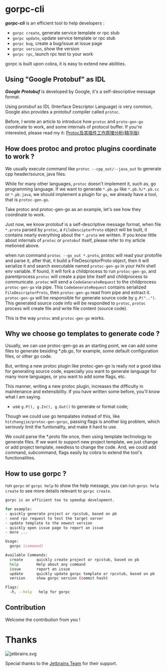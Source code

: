 # gorpc-cli

***gorpc-cli*** is an efficient tool to help developers :
- `gorpc create`, generate service template or rpc stub
- `gorpc update`, update service template or rpc stub
- `gorpc bug`, create a bug/issue at issue page
- `gorpc version`, show the version
- `gorpc rpc`, launch rpc test to your work

gorpc is built upon cobra, it is easy to extend new abilities.

## Using "Google Protobuf" as IDL

***Google Protobuf*** is developed by Google, it's a self-descriptive message format.

Using protobuf as IDL (Interface Descriptor Language) is very common, Google also 
provides a protobuf compiler called `protoc`.

Before, I wrote an article to introduce how `protoc` and `proto-gen-go` coordinate to work, 
and some internals of protocol buffer. If you're interested, please read my it:
[Protoc及其插件工作原理分析(精华版)](https://hitzhangjie.github.io/blog/2017-05-23-protoc%E5%8F%8A%E6%8F%92%E4%BB%B6%E5%B7%A5%E4%BD%9C%E5%8E%9F%E7%90%86%E5%88%86%E6%9E%90%E7%B2%BE%E5%8D%8E%E7%89%88/)

## How does protoc and protoc plugins coordinate to work ?

We usually execute command like `protoc --cpp_out/--java_out` to generate cpp 
header/source, java files. 

While for many other languages, `protoc` doesn't implement it, such as, go programming 
language. If we want to generate `*.pb.go` like `*.pb.h/*.pb.cc` or `*.pb.java`, we 
should implement a plugin for `go`, we already have a tool, that is `protoc-gen-go`.

Take protoc and protoc-gen-go as an example, let's see how they coordinate to work.

Just now, we know protobuf is a self-descriptive message format, when file `*.proto` 
parsed by `protoc`, a `FileDesciptorProto` object will be built, it contains nearly
everything about the `*.proto` we written. If you know little about internals of `protoc`
or `protobuf` itself, please refer to my article metioned above.

when run command `protoc --go_out *.proto`, protoc will read your protofile and parse it,
after that, it build a FileDescriptorProto object, then it will serialize it and search
executable named `protoc-gen-go` in your `PATH` shell env variable. If found, it will
fork a childprocess to run `protoc-gen-go`, and parentprocess `protoc` will create a 
pipe btw itself and childprocess to communicate. `protoc` will send a `CodeGenerateRequest`
to the childprocess `protoc-gen-go` via pipe. This `CodeGenerateRequest` contains 
serialized `FileDescriptorProto`, then `protoc-gen-go` read from pipe and extract it.
`protoc-gen-go` will be responsible for generate source code by `g.P("..")`. This generated
source code info will be responded to `protoc`, `protoc` process will create file and 
write file content (source code).

This is the way `protoc` and `protoc-gen-go` works.

## Why we choose go templates to generate code ?

Usually, we can use protoc-gen-go as an starting point, we can add some files to generate 
besiding *.pb.go, for example, some default configuration files, or other go code.

But, writing a new protoc plugin like protoc-gen-go is really not a good idea for 
generating source code, especially you want to generate language for many more languages, 
or you want to add some flags, etc.

This manner, writing a new protoc plugin, increases the difficulty in maintenance and 
extensibility. If you have written some before, you'll know what I am saying.
- use `g.P(), g.In(), g.Out()` to generate or format code;

Though we could use go tempalates instead of this, like `hitzhangjie/protoc-gen-gorpc`, 
passing flags is another big problem, which seriously limit the funtionality, and make 
it hard to use.

We could parse the *.proto file once, then using template technology to generate files. 
If we want to support new project template, we just change or add project template, needless
to change the code. And, we could add command, subcommand, flags easily by cobra to extend
the tool's functionalities.

## How to use gorpc ?

run `gorpc` or `gorpc help` to show the help message, you can run `gorpc help create` to see
more details relevant to `gorpc create`.

```bash
gorpc is an efficient too to speedup development.

for example:
- quickly generate project or rpcstub, based on pb
- send rpc request to test the target server
- update template to the newest version
- quickly open issue page to report an issue
- more ...

Usage:
  gorpc [command]

Available Commands:
  create      quickly create project or rpcstub, based on pb
  help        Help about any command
  issue       report an issue
  update      quickly update gorpc template or rpcstub, based on pb
  version     show gorpc version (commit hash)

Flags:
  -h, --help   help for gorpc
```

## Contribution

Welcome the contribution from you !

# Thanks

![jetbrains.svg](https://github.com/hitzhangjie/gorpc/blob/master/docs/jetbrains.svg)

Special thanks to the [Jetbrains Team](https://www.jetbrains.com/?from=gorpc) for their support.
